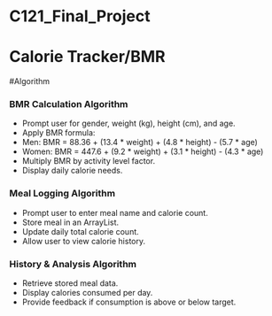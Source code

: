 # C121_Final_Project

# Calorie Tracker/BMR

#Algorithm 

### BMR Calculation Algorithm

- Prompt user for gender, weight (kg), height (cm), and age.
- Apply BMR formula:
- Men: BMR = 88.36 + (13.4 * weight) + (4.8 * height) - (5.7 * age)
- Women: BMR = 447.6 + (9.2 * weight) + (3.1 * height) - (4.3 * age)
- Multiply BMR by activity level factor.
- Display daily calorie needs.

### Meal Logging Algorithm

- Prompt user to enter meal name and calorie count.
- Store meal in an ArrayList.
- Update daily total calorie count.
- Allow user to view calorie history.

### History & Analysis Algorithm

- Retrieve stored meal data.
- Display calories consumed per day.
- Provide feedback if consumption is above or below target.

